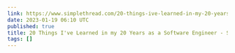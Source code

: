 ```yaml
---
link: https://www.simplethread.com/20-things-ive-learned-in-my-20-years-as-a-software-engineer/
date: 2023-01-19 06:10 UTC
published: true
title: 20 Things I've Learned in my 20 Years as a Software Engineer - Simple Thread
tags: []
---
```



